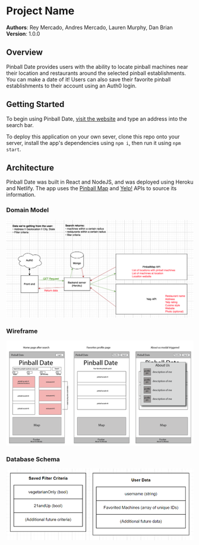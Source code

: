 # Project Name

**Authors**: Rey Mercado, Andres Mercado, Lauren Murphy, Dan Brian
**Version**: 1.0.0

## Overview
Pinball Date provides users with the ability to locate pinball machines near their location and restaurants around the selected pinball establishments. You can make a date of it! Users can also save their favorite pinball establishments to their account using an Auth0 login.

## Getting Started
To begin using Pinball Date, [visit the website](https://pinballdate.netlify.app) and type an address into the search bar.

To deploy this application on your own sever, clone this repo onto your server, install the app's dependencies using `npm i`, then run it using `npm start`.

## Architecture
Pinball Date was built in React and NodeJS, and was deployed using Heroku and Netlify. The app uses the [Pinball Map](https://pinballmap.com/api/v1/docs) and [Yelp!](https://www.yelp.com/developers) APIs to source its information.

### Domain Model
![Domain Model](./domain-model.png)

### Wireframe
![Wireframe](./pinball-date-wireframes-01.png)

### Database Schema
![Database Schema](./database-info.png)

